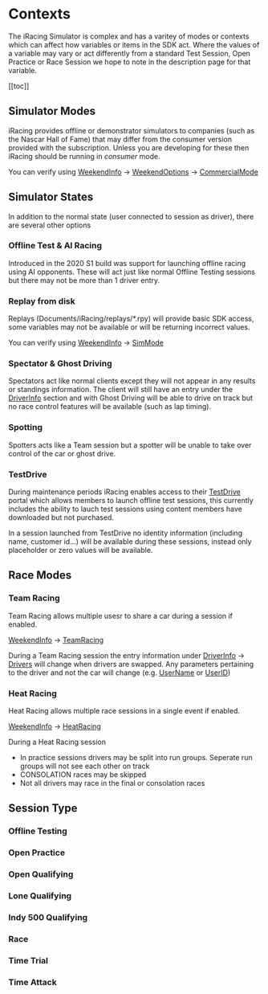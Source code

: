 # Contexts

The iRacing Simulator is complex and has a varitey of modes or contexts which can affect how variables or items in the SDK act. Where the values of a variable may vary or act differently from a standard Test Session, Open Practice or Race Session we hope to note in the description page for that variable.

[[toc]]

## Simulator Modes

iRacing provides offline or demonstrator simulators to companies (such as the Nascar Hall of Fame) that may differ from the consumer version provided with the subscription. Unless you are developing for these then iRacing should be running in *consumer* mode.

You can verify using [WeekendInfo](/yaml/weekendinfo.md) -> [WeekendOptions](/yaml/weekendinfo.md#weekendoption) -> [CommercialMode](/yaml/weekendinfo.md#commercialmode)

## Simulator States

In addition to the normal state (user connected to session as driver), there are several other options

### Offline Test & AI Racing

Introduced in the 2020 S1 build was support for launching offline racing using AI opponents. These will act just like normal Offline Testing sessions but there may not be more than 1 driver entry.

### Replay from disk

Replays (Documents/iRacing/replays/*.rpy) will provide basic SDK access, some variables may not be available or will be returning incorrect values.

You can verify using [WeekendInfo](/yaml/weekendinfo.md) -> [SimMode](/yaml/weekendinfo.md#simmode)

### Spectator & Ghost Driving

Spectators act like normal clients except they will not appear in any results or standings information. The client will still have an entry under the [DriverInfo](/yaml/driverinfo.md) section and with Ghost Driving will be able to drive on track but no race control features will be available (such as lap timing).

### Spotting

Spotters acts like a Team session but a spotter will be unable to take over control of the car or ghost drive.

### TestDrive

During maintenance periods iRacing enables access to their [TestDrive](https://testdrive.iracing.com/) portal which allows members to launch offline test sessions, this currently includes the ability to lauch test sessions using content members have downloaded but not purchased.

In a session launched from TestDrive no identity information (including name, customer id...) will be available during these sessions, instead only placeholder or zero values will be available.

## Race Modes

### Team Racing

Team Racing allows multiple usesr to share a car during a session if enabled.

[WeekendInfo](/yaml/weekendinfo.md) -> [TeamRacing](/yaml/weekendinfo.md#teamracing)

During a Team Racing session the entry information under [DriverInfo](/yaml/driverinfo.md) -> [Drivers](/yaml/driverinfo.md#Drivers) will change when drivers are swapped. Any parameters pertaining to the driver and not the car will change (e.g. [UserName](/yaml/driverinfo.md#UserName) or [UserID](/yaml/driverinfo.md#UserID))

### Heat Racing

Heat Racing allows multiple race sessions in a single event if enabled.

[WeekendInfo](/yaml/weekendinfo.md) -> [HeatRacing](/yaml/weekendinfo.md#heatracing)

During a Heat Racing session

* In practice sessions drivers may be split into run groups. Seperate run groups will not see each other on track
* CONSOLATION races may be skipped
* Not all drivers may race in the final or consolation races

## Session Type

### Offline Testing

### Open Practice

### Open Qualifying

### Lone Qualifying

### Indy 500 Qualifying

### Race

### Time Trial

### Time Attack
